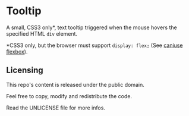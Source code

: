 Tooltip
=======

A small, CSS3 only*, text tooltip triggered when the mouse hovers the specified
HTML `div` element.

*CSS3 only, but the browser must support `display: flex;`
(See [caniuse flexbox](https://caniuse.com/flexbox)).


Licensing
---------

This repo's content is released under the public domain.

Feel free to copy, modify and redistribute the code.

Read the UNLICENSE file for more infos.
